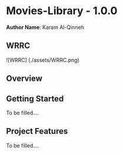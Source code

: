 # Movies-Library - 1.0.0

**Author Name**: Karam Al-Qinneh

## WRRC

![WRRC] (./assets/WRRC.png)

## Overview

## Getting Started

To be filled....

## Project Features

To be filled....
